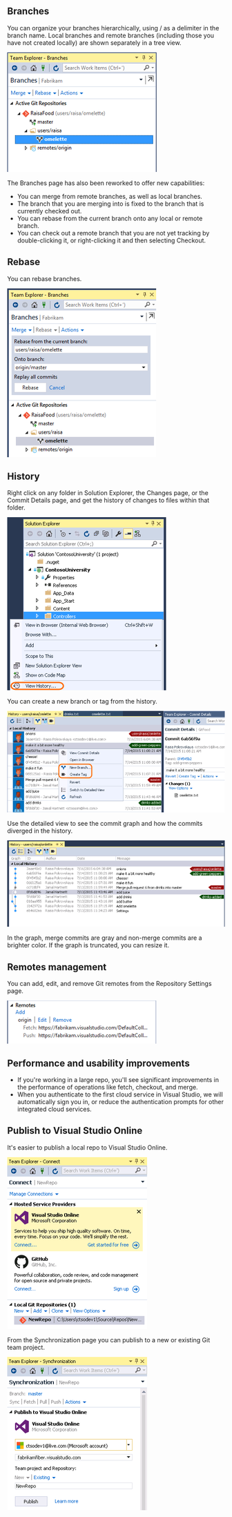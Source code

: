 <properties
    pageTitle="GitHub Integration"
    description="GitHub is the most popular source control service on the web, and is now integrated directly within Visual Studio 2015."
    slug="productivitygit"
    order="700"    
    keywords="visual studio, vs2015, vs, visualstudio, productivity, ide, git, github"
/>
## Branches

You can organize your branches hierarchically, using / as a delimiter in the branch name. Local branches and remote branches (including those you have not created locally) are shown separately in a tree view.

![Git branches](_assets/GitBranches.png)

The Branches page has also been reworked to offer new capabilities:

- You can merge from remote branches, as well as local branches.
- The branch that you are merging into is fixed to the branch that is currently checked out.
- You can rebase from the current branch onto any local or remote branch.
- You can check out a remote branch that you are not yet tracking by double-clicking it, or right-clicking it and then selecting Checkout.


## Rebase

You can rebase branches.

![Git rebase](_assets/GitRebase.png)

## History

Right click on any folder in Solution Explorer, the Changes page, or the Commit Details page, and get the history of changes to files within that folder. 

![Git history](_assets/GitHistory.png)

You can create a new branch or tag from the history.

![New branch or tag in Git history](_assets/GitHistory2.png)

Use the detailed view to see the commit graph and how the commits diverged in the history.

![Git history detailed view](_assets/GitHistory3.png)

In the graph, merge commits are gray and non-merge commits are a brighter color. If the graph is truncated, you can resize it. 

## Remotes management

You can add, edit, and remove Git remotes from the Repository Settings page.

![Git remotes management](_assets/GitRemotes.png)


## Performance and usability improvements

- If you're working in a large repo, you'll see significant improvements in the performance of operations like fetch, checkout, and merge.
- When you authenticate to the first cloud service in Visual Studio, we will automatically sign you in, or reduce the authentication prompts for other integrated cloud services.

## Publish to Visual Studio Online

It's easier to publish a local repo to Visual Studio Online.

![Git publish to Visual Studio Online](_assets/GitPublishToVSO.png)

From the Synchronization page you can publish to a new or existing Git team project.

![Git publish to a new or existing Git team project](_assets/GitSync.png)
